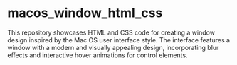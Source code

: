 # macos_window_html_css
This repository showcases HTML and CSS code for creating a window design inspired by the Mac OS user interface style. The interface features a window with a modern and visually appealing design, incorporating blur effects and interactive hover animations for control elements.
